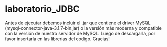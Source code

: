# laboratorio_JDBC

Antes de ejecutar debemos incluir el .jar que contiene el driver MySQL (mysql-connector-java-3.1.7-bin.jar) o la versión más moderna y compatible con la versión de nuestro servidor de MySQL.
Luego de descargarla, por favor insertarla en las librerias del codigo.
Gracias!
